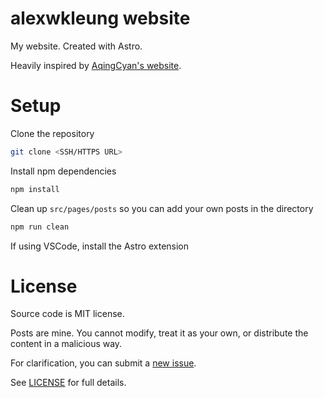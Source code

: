 # alexwkleung website

My website. Created with Astro.

Heavily inspired by [AqingCyan's website](https://github.com/AqingCyan/me).

# Setup

Clone the repository 

```bash
git clone <SSH/HTTPS URL>
```

Install npm dependencies 

```bash
npm install
```

Clean up `src/pages/posts` so you can add your own posts in the directory 

```bash
npm run clean
```

If using VSCode, install the Astro extension

# License

Source code is MIT license.

Posts are mine. You cannot modify, treat it as your own, or distribute the content in a malicious way.

For clarification, you can submit a [new issue](https://github.com/alexwkleung/alexwkleung-website/issues).

See [LICENSE](https://github.com/alexwkleung/alexwkleung-website/blob/main/LICENSE) for full details.